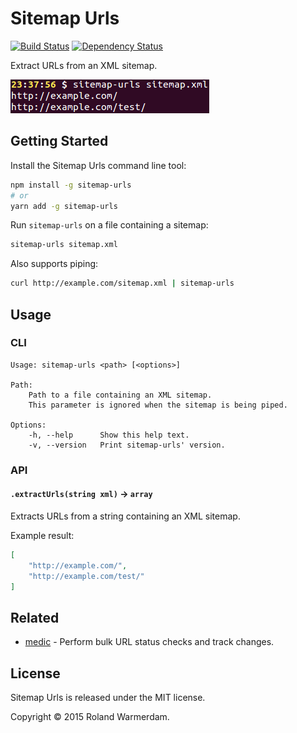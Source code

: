 # Sitemap Urls

[![Build Status](https://api.travis-ci.org/Rowno/sitemap-urls.svg?branch=master)](https://travis-ci.org/Rowno/sitemap-urls)
[![Dependency Status](https://david-dm.org/Rowno/sitemap-urls/status.svg)](https://david-dm.org/Rowno/sitemap-urls)

Extract URLs from an XML sitemap.

![Sitemap Urls screenshot](screenshot.png)


Getting Started
---------------

Install the Sitemap Urls command line tool:
```bash
npm install -g sitemap-urls
# or
yarn add -g sitemap-urls
```

Run `sitemap-urls` on a file containing a sitemap:
```bash
sitemap-urls sitemap.xml
```

Also supports piping:
```bash
curl http://example.com/sitemap.xml | sitemap-urls
```


Usage
-----

### CLI

```
Usage: sitemap-urls <path> [<options>]

Path:
    Path to a file containing an XML sitemap.
    This parameter is ignored when the sitemap is being piped.

Options:
    -h, --help      Show this help text.
    -v, --version   Print sitemap-urls' version.
```


### API

#### `.extractUrls(string xml)` -> `array`
Extracts URLs from a string containing an XML sitemap.

Example result:
```json
[
    "http://example.com/",
    "http://example.com/test/"
]

```


Related
-------

 - [medic][] - Perform bulk URL status checks and track changes.


License
-------
Sitemap Urls is released under the MIT license.

Copyright © 2015 Roland Warmerdam.



[medic]: https://github.com/Rowno/medic
